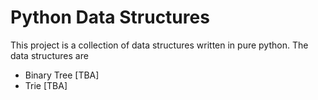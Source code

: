 # Python Data Structures

This project is a collection of data structures written in pure python. The data structures are

- Binary Tree [TBA]
- Trie        [TBA]